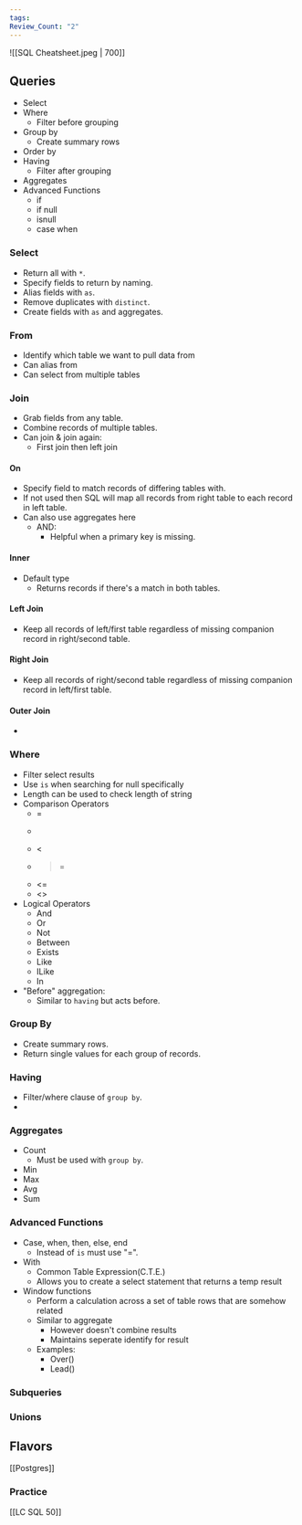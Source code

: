 ```yaml
---
tags: 
Review_Count: "2"
---
```

![[SQL Cheatsheet.jpeg | 700]]
## Queries

- Select
- Where
	- Filter before grouping
- Group by
	- Create summary rows
- Order by
- Having
	- Filter after grouping
- Aggregates
- Advanced Functions
	- if 
	- if null
	- isnull
	- case when
### Select
- Return all with `*`.
- Specify fields to return by naming.
- Alias fields with `as`.
- Remove duplicates with `distinct`.
- Create fields with `as` and aggregates.
### From
- Identify which table we want to pull data from
- Can alias from
- Can select from multiple tables
### Join
- Grab fields from any table.
- Combine records of multiple tables.
- Can join & join again:
	- First join then left join
#### On
- Specify field to match records of differing tables with.
- If not used then SQL will map all records from right table to each record in left table.
- Can also use aggregates here
	- AND: 
		- Helpful when a primary key is missing.
#### Inner
- Default type
	- Returns records if there's a match in both tables.
#### Left Join
- Keep all records of left/first table regardless of missing companion record in right/second table.
#### Right Join
- Keep all records of right/second table regardless of missing companion record in left/first table.
#### Outer Join
- 
### Where
- Filter select results
- Use `is` when searching for null specifically
- Length can be used to check length of string
- Comparison Operators
	- =
	- >
	- <
	- >=
	- <=
	- <>
- Logical Operators
	- And
	- Or
	- Not
	- Between
	- Exists
	- Like
	- ILike
	- In
- "Before" aggregation:
	- Similar to `having` but acts before.
### Group By
- Create summary rows.
- Return single values for each group of records.
### Having
- Filter/where clause of `group by`.
- 
### Aggregates
- Count
	- Must be used with `group by`.
- Min
- Max
- Avg
- Sum

### Advanced Functions
- Case, when, then, else, end
	- Instead of `is` must use "=".
- With
	- Common Table Expression(C.T.E.)
	- Allows you to create a select statement that returns a temp result
- Window functions
	- Perform a calculation across a set of table rows that are somehow related
	- Similar to aggregate
		- However doesn't combine results
		- Maintains seperate identify for result
	- Examples:
		- Over()
		- Lead()
### Subqueries

### Unions


## Flavors
[[Postgres]]
### Practice

[[LC SQL 50]]

